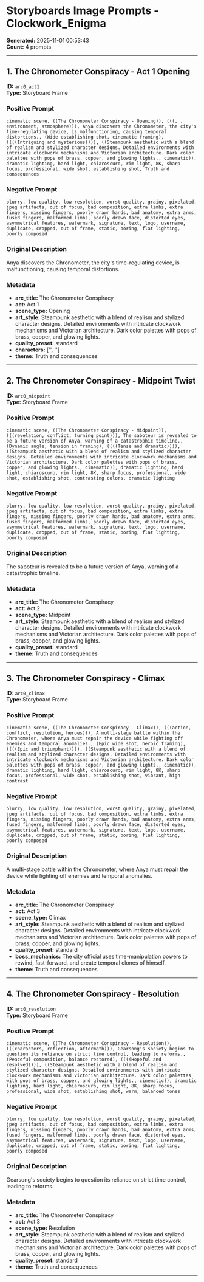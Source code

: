 # Storyboards Image Prompts - Clockwork_Enigma

**Generated:** 2025-11-01 00:53:43  
**Count:** 4 prompts

---

## 1. The Chronometer Conspiracy - Act 1 Opening

**ID:** `arc0_act1`  
**Type:** Storyboard Frame  

### Positive Prompt

```
cinematic scene, ((The Chronometer Conspiracy - Opening)), (((, , environment, atmosphere))), Anya discovers the Chronometer, the city's time-regulating device, is malfunctioning, causing temporal distortions., (Wide establishing shot, cinematic framing), ((((Intriguing and mysterious)))), ((Steampunk aesthetic with a blend of realism and stylized character designs. Detailed environments with intricate clockwork mechanisms and Victorian architecture. Dark color palettes with pops of brass, copper, and glowing lights., cinematic)), dramatic lighting, hard light, chiaroscuro, rim light, 8K, sharp focus, professional, wide shot, establishing shot, Truth and consequences
```

### Negative Prompt

```
blurry, low quality, low resolution, worst quality, grainy, pixelated, jpeg artifacts, out of focus, bad composition, extra limbs, extra fingers, missing fingers, poorly drawn hands, bad anatomy, extra arms, fused fingers, malformed limbs, poorly drawn face, distorted eyes, asymmetrical features, watermark, signature, text, logo, username, duplicate, cropped, out of frame, static, boring, flat lighting, poorly composed
```

### Original Description

Anya discovers the Chronometer, the city's time-regulating device, is malfunctioning, causing temporal distortions.

### Metadata

- **arc_title:** The Chronometer Conspiracy
- **act:** Act 1
- **scene_type:** Opening
- **art_style:** Steampunk aesthetic with a blend of realism and stylized character designs. Detailed environments with intricate clockwork mechanisms and Victorian architecture. Dark color palettes with pops of brass, copper, and glowing lights.
- **quality_preset:** standard
- **characters:** ['', '']
- **theme:** Truth and consequences

---

## 2. The Chronometer Conspiracy - Midpoint Twist

**ID:** `arc0_midpoint`  
**Type:** Storyboard Frame  

### Positive Prompt

```
cinematic scene, ((The Chronometer Conspiracy - Midpoint)), (((revelation, conflict, turning point))), The saboteur is revealed to be a future version of Anya, warning of a catastrophic timeline., (Dynamic angle, tension in framing), ((((Tense and dramatic)))), ((Steampunk aesthetic with a blend of realism and stylized character designs. Detailed environments with intricate clockwork mechanisms and Victorian architecture. Dark color palettes with pops of brass, copper, and glowing lights., cinematic)), dramatic lighting, hard light, chiaroscuro, rim light, 8K, sharp focus, professional, wide shot, establishing shot, contrasting colors, dramatic lighting
```

### Negative Prompt

```
blurry, low quality, low resolution, worst quality, grainy, pixelated, jpeg artifacts, out of focus, bad composition, extra limbs, extra fingers, missing fingers, poorly drawn hands, bad anatomy, extra arms, fused fingers, malformed limbs, poorly drawn face, distorted eyes, asymmetrical features, watermark, signature, text, logo, username, duplicate, cropped, out of frame, static, boring, flat lighting, poorly composed
```

### Original Description

The saboteur is revealed to be a future version of Anya, warning of a catastrophic timeline.

### Metadata

- **arc_title:** The Chronometer Conspiracy
- **act:** Act 2
- **scene_type:** Midpoint
- **art_style:** Steampunk aesthetic with a blend of realism and stylized character designs. Detailed environments with intricate clockwork mechanisms and Victorian architecture. Dark color palettes with pops of brass, copper, and glowing lights.
- **quality_preset:** standard
- **theme:** Truth and consequences

---

## 3. The Chronometer Conspiracy - Climax

**ID:** `arc0_climax`  
**Type:** Storyboard Frame  

### Positive Prompt

```
cinematic scene, ((The Chronometer Conspiracy - Climax)), (((action, conflict, resolution, heroes))), A multi-stage battle within the Chronometer, where Anya must repair the device while fighting off enemies and temporal anomalies., (Epic wide shot, heroic framing), ((((Epic and triumphant)))), ((Steampunk aesthetic with a blend of realism and stylized character designs. Detailed environments with intricate clockwork mechanisms and Victorian architecture. Dark color palettes with pops of brass, copper, and glowing lights., cinematic)), dramatic lighting, hard light, chiaroscuro, rim light, 8K, sharp focus, professional, wide shot, establishing shot, vibrant, high contrast
```

### Negative Prompt

```
blurry, low quality, low resolution, worst quality, grainy, pixelated, jpeg artifacts, out of focus, bad composition, extra limbs, extra fingers, missing fingers, poorly drawn hands, bad anatomy, extra arms, fused fingers, malformed limbs, poorly drawn face, distorted eyes, asymmetrical features, watermark, signature, text, logo, username, duplicate, cropped, out of frame, static, boring, flat lighting, poorly composed
```

### Original Description

A multi-stage battle within the Chronometer, where Anya must repair the device while fighting off enemies and temporal anomalies.

### Metadata

- **arc_title:** The Chronometer Conspiracy
- **act:** Act 3
- **scene_type:** Climax
- **art_style:** Steampunk aesthetic with a blend of realism and stylized character designs. Detailed environments with intricate clockwork mechanisms and Victorian architecture. Dark color palettes with pops of brass, copper, and glowing lights.
- **quality_preset:** standard
- **boss_mechanics:** The city official uses time-manipulation powers to rewind, fast-forward, and create temporal clones of himself.
- **theme:** Truth and consequences

---

## 4. The Chronometer Conspiracy - Resolution

**ID:** `arc0_resolution`  
**Type:** Storyboard Frame  

### Positive Prompt

```
cinematic scene, ((The Chronometer Conspiracy - Resolution)), (((characters, reflection, aftermath))), Gearsong's society begins to question its reliance on strict time control, leading to reforms., (Peaceful composition, balance restored), ((((Hopeful and resolved)))), ((Steampunk aesthetic with a blend of realism and stylized character designs. Detailed environments with intricate clockwork mechanisms and Victorian architecture. Dark color palettes with pops of brass, copper, and glowing lights., cinematic)), dramatic lighting, hard light, chiaroscuro, rim light, 8K, sharp focus, professional, wide shot, establishing shot, warm, balanced tones
```

### Negative Prompt

```
blurry, low quality, low resolution, worst quality, grainy, pixelated, jpeg artifacts, out of focus, bad composition, extra limbs, extra fingers, missing fingers, poorly drawn hands, bad anatomy, extra arms, fused fingers, malformed limbs, poorly drawn face, distorted eyes, asymmetrical features, watermark, signature, text, logo, username, duplicate, cropped, out of frame, static, boring, flat lighting, poorly composed
```

### Original Description

Gearsong's society begins to question its reliance on strict time control, leading to reforms.

### Metadata

- **arc_title:** The Chronometer Conspiracy
- **act:** Act 3
- **scene_type:** Resolution
- **art_style:** Steampunk aesthetic with a blend of realism and stylized character designs. Detailed environments with intricate clockwork mechanisms and Victorian architecture. Dark color palettes with pops of brass, copper, and glowing lights.
- **quality_preset:** standard
- **theme:** Truth and consequences

---

